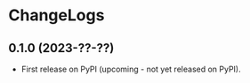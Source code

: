 # ChangeLogs

## 0.1.0 (2023-??-??)

* First release on PyPI (upcoming - not yet released on PyPI).
